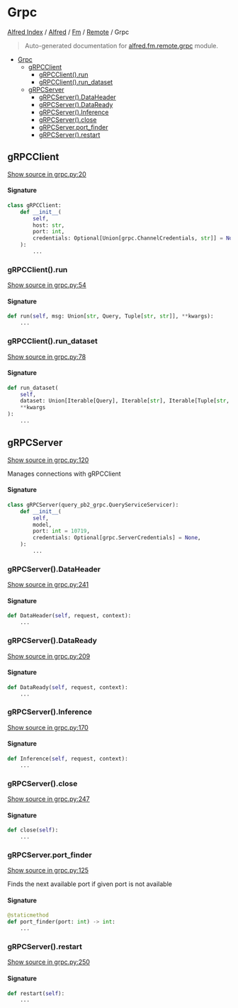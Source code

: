 # Grpc

[Alfred Index](../../../README.md#alfred-index) /
[Alfred](../../index.md#alfred) /
[Fm](../index.md#fm) /
[Remote](./index.md#remote) /
Grpc

> Auto-generated documentation for [alfred.fm.remote.grpc](../../../../alfred/fm/remote/grpc.py) module.

- [Grpc](#grpc)
  - [gRPCClient](#grpcclient)
    - [gRPCClient().run](#grpcclient()run)
    - [gRPCClient().run_dataset](#grpcclient()run_dataset)
  - [gRPCServer](#grpcserver)
    - [gRPCServer().DataHeader](#grpcserver()dataheader)
    - [gRPCServer().DataReady](#grpcserver()dataready)
    - [gRPCServer().Inference](#grpcserver()inference)
    - [gRPCServer().close](#grpcserver()close)
    - [gRPCServer.port_finder](#grpcserverport_finder)
    - [gRPCServer().restart](#grpcserver()restart)

## gRPCClient

[Show source in grpc.py:20](../../../../alfred/fm/remote/grpc.py#L20)

#### Signature

```python
class gRPCClient:
    def __init__(
        self,
        host: str,
        port: int,
        credentials: Optional[Union[grpc.ChannelCredentials, str]] = None,
    ):
        ...
```

### gRPCClient().run

[Show source in grpc.py:54](../../../../alfred/fm/remote/grpc.py#L54)

#### Signature

```python
def run(self, msg: Union[str, Query, Tuple[str, str]], **kwargs):
    ...
```

### gRPCClient().run_dataset

[Show source in grpc.py:78](../../../../alfred/fm/remote/grpc.py#L78)

#### Signature

```python
def run_dataset(
    self,
    dataset: Union[Iterable[Query], Iterable[str], Iterable[Tuple[str, str]]],
    **kwargs
):
    ...
```



## gRPCServer

[Show source in grpc.py:120](../../../../alfred/fm/remote/grpc.py#L120)

Manages connections with gRPCClient

#### Signature

```python
class gRPCServer(query_pb2_grpc.QueryServiceServicer):
    def __init__(
        self,
        model,
        port: int = 10719,
        credentials: Optional[grpc.ServerCredentials] = None,
    ):
        ...
```

### gRPCServer().DataHeader

[Show source in grpc.py:241](../../../../alfred/fm/remote/grpc.py#L241)

#### Signature

```python
def DataHeader(self, request, context):
    ...
```

### gRPCServer().DataReady

[Show source in grpc.py:209](../../../../alfred/fm/remote/grpc.py#L209)

#### Signature

```python
def DataReady(self, request, context):
    ...
```

### gRPCServer().Inference

[Show source in grpc.py:170](../../../../alfred/fm/remote/grpc.py#L170)

#### Signature

```python
def Inference(self, request, context):
    ...
```

### gRPCServer().close

[Show source in grpc.py:247](../../../../alfred/fm/remote/grpc.py#L247)

#### Signature

```python
def close(self):
    ...
```

### gRPCServer.port_finder

[Show source in grpc.py:125](../../../../alfred/fm/remote/grpc.py#L125)

Finds the next available port if given port is not available

#### Signature

```python
@staticmethod
def port_finder(port: int) -> int:
    ...
```

### gRPCServer().restart

[Show source in grpc.py:250](../../../../alfred/fm/remote/grpc.py#L250)

#### Signature

```python
def restart(self):
    ...
```


